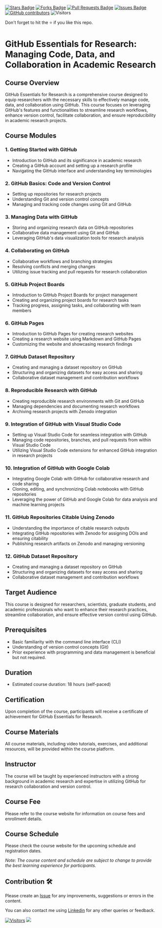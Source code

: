 <a href="https://github.com/drshahizan/courses/stargazers"><img src="https://img.shields.io/github/stars/drshahizan/courses" alt="Stars Badge"/></a>
<a href="https://github.com/drshahizan/courses/network/members"><img src="https://img.shields.io/github/forks/drshahizan/courses" alt="Forks Badge"/></a>
<a href="https://github.com/drshahizan/courses/pulls"><img src="https://img.shields.io/github/issues-pr/drshahizan/courses" alt="Pull Requests Badge"/></a>
<a href="https://github.com/drshahizan/courses/issues"><img src="https://img.shields.io/github/issues/drshahizan/courses" alt="Issues Badge"/></a>
<a href="https://github.com/drshahizan/courses/graphs/contributors"><img alt="GitHub contributors" src="https://img.shields.io/github/contributors/drshahizan/courses?color=2b9348"></a>
![Visitors](https://api.visitorbadge.io/api/visitors?path=https%3A%2F%2Fgithub.com%2Fdrshahizan%2Fcourses&labelColor=%23d9e3f0&countColor=%23697689&style=flat)

Don't forget to hit the :star: if you like this repo.

# GitHub Essentials for Research: Managing Code, Data, and Collaboration in Academic Research

## Course Overview
GitHub Essentials for Research is a comprehensive course designed to equip researchers with the necessary skills to effectively manage code, data, and collaboration using GitHub. This course focuses on leveraging GitHub's features and functionalities to streamline research workflows, enhance version control, facilitate collaboration, and ensure reproducibility in academic research projects.

## Course Modules

### 1. Getting Started with GitHub
- Introduction to GitHub and its significance in academic research
- Creating a GitHub account and setting up a research profile
- Navigating the GitHub interface and understanding key terminologies

### 2. GitHub Basics: Code and Version Control
- Setting up repositories for research projects
- Understanding Git and version control concepts
- Managing and tracking code changes using Git and GitHub

### 3. Managing Data with GitHub
- Storing and organizing research data on GitHub repositories
- Collaborative data management using Git and GitHub
- Leveraging GitHub's data visualization tools for research analysis

### 4. Collaborating on GitHub
- Collaborative workflows and branching strategies
- Resolving conflicts and merging changes
- Utilizing issue tracking and pull requests for research collaboration

### 5. GitHub Project Boards
- Introduction to GitHub Project Boards for project management
- Creating and organizing project boards for research tasks
- Tracking progress, assigning tasks, and collaborating with team members

### 6. GitHub Pages
- Introduction to GitHub Pages for creating research websites
- Creating a research website using Markdown and GitHub Pages
- Customizing the website and showcasing research findings

### 7. GitHub Dataset Repository
- Creating and managing a dataset repository on GitHub
- Structuring and organizing datasets for easy access and sharing
- Collaborative dataset management and contribution workflows

### 8. Reproducible Research with GitHub
- Creating reproducible research environments with Git and GitHub
- Managing dependencies and documenting research workflows
- Archiving research projects with Zenodo integration

### 9. Integration of GitHub with Visual Studio Code
- Setting up Visual Studio Code for seamless integration with GitHub
- Managing code repositories, branches, and pull requests from within Visual Studio Code
- Utilizing Visual Studio Code extensions for enhanced GitHub integration in research projects

### 10. Integration of GitHub with Google Colab
- Integrating Google Colab with GitHub for collaborative research and code sharing
- Cloning, editing, and synchronizing Colab notebooks with GitHub repositories
- Leveraging the power of GitHub and Google Colab for data analysis and machine learning projects

### 11. GitHub Repositories Citable Using Zenodo
- Understanding the importance of citable research outputs
- Integrating GitHub repositories with Zenodo for assigning DOIs and ensuring citability
- Publishing research artifacts on Zenodo and managing versioning

### 12. GitHub Dataset Repository
- Creating and managing a dataset repository on GitHub
- Structuring and organizing datasets for easy access and sharing
- Collaborative dataset management and contribution workflows

## Target Audience
This course is designed for researchers, scientists, graduate students, and academic professionals who want to enhance their research practices, streamline collaboration, and ensure effective version control using GitHub.

## Prerequisites
- Basic familiarity with the command line interface (CLI)
- Understanding of version control concepts (Git)
- Prior experience with programming and data management is beneficial but not required.

## Duration
- Estimated course duration: 18 hours (self-paced)

## Certification
Upon completion of the course, participants will receive a certificate of achievement for GitHub Essentials for Research.

## Course Materials
All course materials, including video tutorials, exercises, and additional resources, will be provided within the course platform.

## Instructor
The course will be taught by experienced instructors with a strong background in academic research and expertise in utilizing GitHub for research collaboration and version control.

## Course Fee
Please refer to the course website for information on course fees and enrollment details.

## Course Schedule
Please check the course website for the upcoming schedule and registration dates.

*Note: The course content and schedule are subject to change to provide the best learning experience for participants.*

## Contribution 🛠️
Please create an [Issue](https://github.com/drshahizan/courses/issues) for any improvements, suggestions or errors in the content.

You can also contact me using [Linkedin](https://www.linkedin.com/in/drshahizan/) for any other queries or feedback.

[![Visitors](https://api.visitorbadge.io/api/visitors?path=https%3A%2F%2Fgithub.com%2Fdrshahizan&labelColor=%23697689&countColor=%23555555&style=plastic)](https://visitorbadge.io/status?path=https%3A%2F%2Fgithub.com%2Fdrshahizan)
![](https://hit.yhype.me/github/profile?user_id=81284918)
